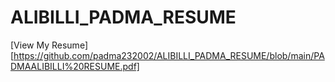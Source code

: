 # ALIBILLI_PADMA_RESUME
[View My Resume][https://github.com/padma232002/ALIBILLI_PADMA_RESUME/blob/main/PADMAALIBILLI%20RESUME.pdf]
